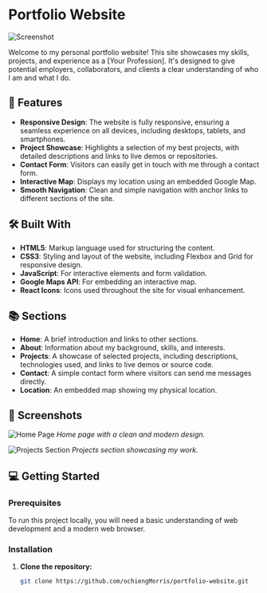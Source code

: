# Portfolio Website

![Screenshot](path/to/screenshot.png)

Welcome to my personal portfolio website! This site showcases my skills, projects, and experience as a [Your Profession]. It's designed to give potential employers, collaborators, and clients a clear understanding of who I am and what I do.

## 🚀 Features

- **Responsive Design**: The website is fully responsive, ensuring a seamless experience on all devices, including desktops, tablets, and smartphones.
- **Project Showcase**: Highlights a selection of my best projects, with detailed descriptions and links to live demos or repositories.
- **Contact Form**: Visitors can easily get in touch with me through a contact form.
- **Interactive Map**: Displays my location using an embedded Google Map.
- **Smooth Navigation**: Clean and simple navigation with anchor links to different sections of the site.

## 🛠️ Built With

- **HTML5**: Markup language used for structuring the content.
- **CSS3**: Styling and layout of the website, including Flexbox and Grid for responsive design.
- **JavaScript**: For interactive elements and form validation.
- **Google Maps API**: For embedding an interactive map.
- **React Icons**: Icons used throughout the site for visual enhancement.

## 📚 Sections

- **Home**: A brief introduction and links to other sections.
- **About**: Information about my background, skills, and interests.
- **Projects**: A showcase of selected projects, including descriptions, technologies used, and links to live demos or source code.
- **Contact**: A simple contact form where visitors can send me messages directly.
- **Location**: An embedded map showing my physical location.

## 📸 Screenshots

![Home Page](path/to/homepage-screenshot.png)
*Home page with a clean and modern design.*

![Projects Section](path/to/projects-screenshot.png)
*Projects section showcasing my work.*

## 💻 Getting Started

### Prerequisites

To run this project locally, you will need a basic understanding of web development and a modern web browser.

### Installation

1. **Clone the repository:**

   ```bash
   git clone https://github.com/ochiengMorris/portfolio-website.git
